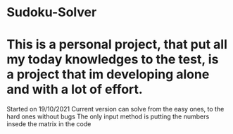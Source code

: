 # Sudoku-Solver
This is a personal project, that put all my today knowledges to the test, is a project that im developing alone and with a lot of effort.
===================================================================================================
Started on 19/10/2021
Current version can solve from the easy ones, to the hard ones without bugs
The only input method is putting the numbers insede the matrix in the code
